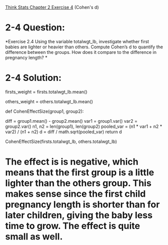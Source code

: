 [Think Stats Chapter 2 Exercise 4](http://greenteapress.com/thinkstats2/html/thinkstats2003.html#toc24) (Cohen's d)
                                   
# 2-4 Question:
                                   
*Exercise 2.4 Using the variable totalwgt_lb, investigate whether first babies
are lighter or heavier than others. Compute Cohen’s d to quantify the
difference between the groups. How does it compare to the difference in
pregnancy length?  *                                 

# 2-4 Solution:
                                   

firsts_weight = firsts.totalwgt_lb.mean()

others_weight = others.totalwgt_lb.mean()

def CohenEffectSize(group1, group2):

  diff = group1.mean() - group2.mean()
  var1 = group1.var()
  var2 = group2.var()
  n1, n2 = len(group1), len(group2)
  pooled_var = (n1 * var1 + n2 * var2) / (n1 + n2)
  d = diff / math.sqrt(pooled_var)
  return d
                                   
                                   
CohenEffectSize(firsts.totalwgt_lb, others.totalwgt_lb)                                   

# The effect is is negative, which means that the first group is a little lighter than the others group. This makes sense since the first child pregnancy length is shorter than for later children, giving the baby less time to grow. The effect is quite small as well.
                                   
                                   
                                   
                                   
                                   
                                   
                                   
                                   
                                   
                                   
